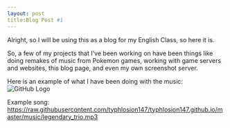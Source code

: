 ```yaml
---
layout: post
title:Blog Post #1
---
```


Alright, so I will be using this as a blog for my English Class,  so here it is.


So, a few of my projects that I've been working on have been things like doing remakes of music from Pokemon games, working with game servers and websites, this blog page, and even my own screenshot server.

Here is an example of what I have been doing with the music: 
![GitHub Logo](https://this.bakunet.me/website/sucks/DESKTOP-Win10_-_Chrome_Remote_Desktop_1E7C406C.png)

Example song: https://raw.githubusercontent.com/typhlosion147/typhlosion147.github.io/master/music/legendary_trio.mp3
